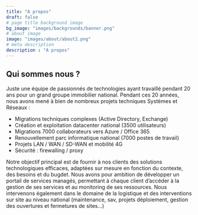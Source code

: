 ```yaml
---
title: "A propos"
draft: false
# page title background image
bg_image: "images/backgrounds/banner.png"
# about image
image: "images/about/about2.png"
# meta description
description : "A propos"
---
```


## Qui sommes nous ?

Juste une équipe de passionnés de technologies ayant travaillé pendant 20 ans pour un grand groupe immobilier national.
Pendant ces 20 années, nous avons mené à bien de nombreux projets techniques Systèmes et Réseaux :
-	Migrations techniques complexes (Active Directory, Exchange)
-	Création et exploitation datacenter national (3500 utilisateurs)
-	Migrations 7000 collaborateurs vers Azure / Office 365
-	Renouvellement parc informatique national (7000 postes de travail)
-	Projets LAN / WAN / SD-WAN et mobilité 4G
-	Sécurité : firewalling / proxy  

Notre objectif principal est de fournir à nos clients des solutions technologiques efficaces, adaptées sur mesure en fonction du contexte, des besoins et du bugdet.
Nous avons pour ambition de développer un portail de services managés, permettant à chaque client d’accéder à la gestion de ses services et au monitoring de ses ressources.
Nous intervenons également dans le domaine de la logistique et des interventions sur site au niveau national (maintenance, sav, projets déploiement, gestion des ouvertures et fermetures de sites…)
